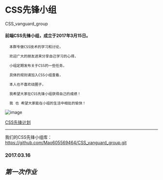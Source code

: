 # CSS先锋小组
CSS_vanguard_group
                 
####  前端CSS先锋小组，成立于2017年3月15日。

      本群专做CSS技术的学习和讨论，

      欢迎广大的朋友进来分享自己学习的心得，

      小组定期发布关于CSS的一些任务，

      具体的规则请加入CSS小组查看，

      本人也不喜欢绕圈子，

      我希望大家在CSS先锋小组获得自己的成绩！

      我 也 希望大家能在小组的生活中相处的愉快！
      
      
![image](http://mmbiz.qpic.cn/mmbiz_png/XDRSSguXlR4I0vO2ATzoNItYib7cibuaeicfc6iapXicSMWpDzjX6DyoDxUvicEzy5ktembrJajRYuRC42YuSbOIpOFw/640?wx_fmt=png&tp=webp&wxfrom=5&wx_lazy=1)

[CSS先锋计划](https://mp.weixin.qq.com/s?__biz=MzI4ODA1MTMwOQ==&mid=2247483688&idx=1&sn=2af4588d4cffc50f4c7f4a0f2f7713d3&chksm=ebc5182adcb2913cb3e849fbafadd2f4944682b46d0fc3b555cfd812ece6f01efe9f54b241ae#rd)

---
我们的CSS先锋小组库：
https://github.com/Mao605569464/CSS_vanguard_group.git

### 2017.03.16

***第一次作业***
---
